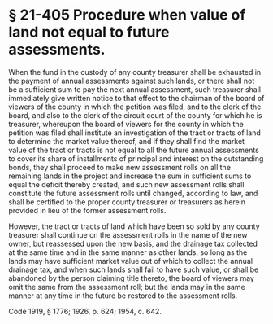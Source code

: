 # § 21-405 Procedure when value of land not equal to future assessments.

<p>When the fund in the custody of any county treasurer shall be exhausted in the payment of annual assessments against such lands, or there shall not be a sufficient sum to pay the next annual assessment, such treasurer shall immediately give written notice to that effect to the chairman of the board of viewers of the county in which the petition was filed, and to the clerk of the board, and also to the clerk of the circuit court of the county for which he is treasurer, whereupon the board of viewers for the county in which the petition was filed shall institute an investigation of the tract or tracts of land to determine the market value thereof, and if they shall find the market value of the tract or tracts is not equal to all the future annual assessments to cover its share of installments of principal and interest on the outstanding bonds, they shall proceed to make new assessment rolls on all the remaining lands in the project and increase the sum in sufficient sums to equal the deficit thereby created, and such new assessment rolls shall constitute the future assessment rolls until changed, according to law, and shall be certified to the proper county treasurer or treasurers as herein provided in lieu of the former assessment rolls.</p><p>However, the tract or tracts of land which have been so sold by any county treasurer shall continue on the assessment rolls in the name of the new owner, but reassessed upon the new basis, and the drainage tax collected at the same time and in the same manner as other lands, so long as the lands may have sufficient market value out of which to collect the annual drainage tax, and when such lands shall fail to have such value, or shall be abandoned by the person claiming title thereto, the board of viewers may omit the same from the assessment roll; but the lands may in the same manner at any time in the future be restored to the assessment rolls.</p><p>Code 1919, § 1776; 1926, p. 624; 1954, c. 642.</p>